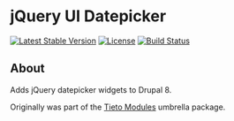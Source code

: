# jQuery UI Datepicker

[![Latest Stable Version](https://poser.pugx.org/brainsum/jquery_ui_datepicker/v/stable)](https://packagist.org/packages/brainsum/jquery_ui_datepicker)
[![License](https://poser.pugx.org/brainsum/jquery_ui_datepicker/license)](https://packagist.org/packages/brainsum/jquery_ui_datepicker)
[![Build Status](https://travis-ci.org/brainsum/jquery-ui-datepicker.svg?branch=master)](https://travis-ci.org/brainsum/jquery-ui-datepicker)

## About

Adds jQuery datepicker widgets to Drupal 8.

Originally was part of the [Tieto Modules](https://packagist.org/packages/brainsum/jquery_ui_datepicker) umbrella package.
